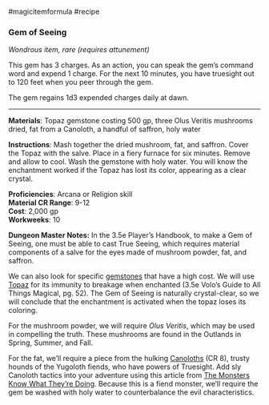 #magicitemformula #recipe 
### Gem of Seeing

_Wondrous item, rare (requires attunement)_  

This gem has 3 charges. As an action, you can speak the gem’s command word and expend 1 charge. For the next 10 minutes, you have truesight out to 120 feet when you peer through the gem.  
  
The gem regains 1d3 expended charges daily at dawn.

---

**Materials**: Topaz gemstone costing 500 gp, three Olus Veritis mushrooms dried, fat from a Canoloth, a handful of saffron, holy water

**Instructions**: Mash together the dried mushroom, fat, and saffron. Cover the Topaz with the salve. Place in a fiery furnace for six minutes. Remove and allow to cool. Wash the gemstone with holy water. You will know the enchantment worked if the Topaz has lost its color, appearing as a clear crystal.

**Proficiencies**: Arcana or Religion skill  
**Material CR Range**: 9-12  
**Cost**: 2,000 gp  
**Workweeks**: 10

**Dungeon Master Notes:** In the 3.5e Player’s Handbook, to make a Gem of Seeing, one must be able to cast True Seeing, which requires material components of a salve for the eyes made of mushroom powder, fat, and saffron. 

We can also look for specific [gemstones](https://forgottenrealms.fandom.com/wiki/Category:Gems) that have a high cost. We will use [Topaz](https://forgottenrealms.fandom.com/wiki/Topaz) for its immunity to breakage when enchanted (3.5e Volo’s Guide to All Things Magical, pg. 52). The Gem of Seeing is naturally crystal-clear, so we will conclude that the enchantment is activated when the topaz loses its coloring.

For the mushroom powder, we will require _Olus Veritis_, which may be used in compelling the truth. These mushrooms are found in the Outlands in Spring, Summer, and Fall. 

For the fat, we’ll require a piece from the hulking [Canoloths](https://forgottenrealms.fandom.com/wiki/Canoloth) (CR 8), trusty hounds of the Yugoloth fiends, who have powers of Truesight. Add sly Canoloth tactics into your adventure using this article from [The Monsters Know What They’re Doing](http://themonstersknow.com/yugoloth-tactics-canoloths/). Because this is a fiend monster, we’ll require the gem be washed with holy water to counterbalance the evil characteristics.